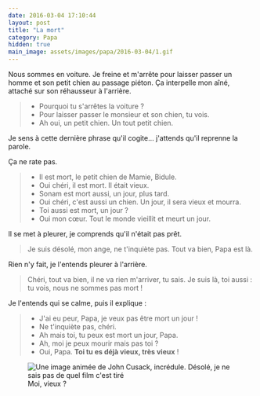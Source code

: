 ```yaml
---
date: 2016-03-04 17:10:44
layout: post
title: "La mort"
category: Papa
hidden: true
main_image: assets/images/papa/2016-03-04/1.gif
---
```


Nous sommes en voiture. Je freine et m'arrête pour laisser passer un homme et son petit chien au passage piéton. Ça interpelle mon aîné, attaché sur son réhausseur à l'arrière.

> - Pourquoi tu s'arrêtes la voiture ?
> - Pour laisser passer le monsieur et son chien, tu vois.
> - Ah oui, un petit chien. Un tout petit chien.

Je sens à cette dernière phrase qu'il cogite… j'attends qu'il reprenne la parole.

Ça ne rate pas.

> - Il est mort, le petit chien de Mamie, Bidule.
> - Oui chéri, il est mort. Il était vieux.
> - Sonam est mort aussi, un jour, plus tard.
> - Oui chéri, c'est aussi un chien. Un jour, il sera vieux et mourra.
> - Toi aussi est mort, un jour ?
> - Oui mon cœur. Tout le monde vieillit et meurt un jour.

Il se met à pleurer, je comprends qu'il n'était pas prêt.

> Je suis désolé, mon ange, ne t'inquiète pas. Tout va bien, Papa est là.

Rien n'y fait, je l'entends pleurer à l'arrière.

> Chéri, tout va bien, il ne va rien m'arriver, tu sais. Je suis là, toi aussi : tu vois, nous ne sommes pas mort !

Je l'entends qui se calme, puis il explique :

> - J'ai eu peur, Papa, je veux pas être mort un jour !
> - Ne t'inquiète pas, chéri.
> - Ah mais toi, tu peux est mort un jour, Papa.
> - Ah, moi je peux mourir mais pas toi ?
> - Oui, Papa. **Toi tu es déjà vieux, très vieux** !

<figure>
  <img src="/assets/images/papa/2016-03-04/1.gif" alt="Une image animée de John Cusack, incrédule. Désolé, je ne sais pas de quel film c'est tiré" />
  <figcaption>Moi, vieux ?</figcaption>
</figure>

